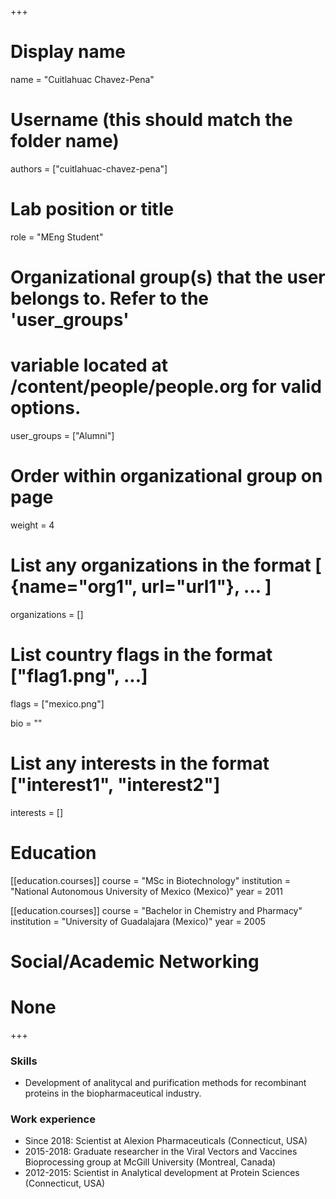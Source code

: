 +++
# Display name
name = "Cuitlahuac Chavez-Pena"

# Username (this should match the folder name)
authors = ["cuitlahuac-chavez-pena"]

# Lab position or title
role = "MEng Student"

# Organizational group(s) that the user belongs to. Refer to the 'user_groups'
# variable located at /content/people/people.org for valid options.
user_groups = ["Alumni"]

# Order within organizational group on page
weight = 4

# List any organizations in the format [ {name="org1", url="url1"}, ... ]
organizations = []

# List country flags in the format ["flag1.png", ...]
flags = ["mexico.png"]

bio = ""

# List any interests in the format ["interest1", "interest2"]
interests = []

# Education
[[education.courses]]
  course = "MSc in Biotechnology"
  institution = "National Autonomous University of Mexico (Mexico)"
  year = 2011

[[education.courses]]
  course = "Bachelor in Chemistry and Pharmacy"
  institution = "University of Guadalajara (Mexico)"
  year = 2005

# Social/Academic Networking
# None
+++

### Skills
- Development of analitycal and purification methods for recombinant proteins in
  the biopharmaceutical industry.

### Work experience
- Since 2018: Scientist at Alexion Pharmaceuticals (Connecticut, USA)
- 2015-2018: Graduate researcher in the Viral Vectors and Vaccines Bioprocessing
  group at McGill University (Montreal, Canada)
- 2012-2015: Scientist in Analytical development at Protein Sciences
  (Connecticut, USA)
